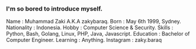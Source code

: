 ### I'm so bored to introduce myself.

<!--
**zakybaraq/zakybaraq** is a ✨ _special_ ✨ repository because its `README.md` (this file) appears on your GitHub profile.

Here are some ideas to get you started:

- 🔭 I’m currently working on ...
- 🌱 I’m currently learning ...
- 👯 I’m looking to collaborate on ...
- 🤔 I’m looking for help with ...
- 💬 Ask me about ...
- 📫 How to reach me: ...
- 😄 Pronouns: ...
- ⚡ Fun fact: ...
-->
Name        : Muhammad Zaki A.K.A zakybaraq.
Born        : May 6th 1999, Sydney.
Nationality : Indonesia.
Hobby       : Computer Science & Security.
Skills      : Python, Bash, Golang, Linux, PHP, Java, Javascript.
Education   : Bachelor of Computer Engineer.
Learning    : Anything.
Instagram   : zaky.baraq

